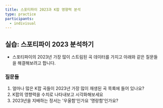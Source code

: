 ```yaml
---
title: 스포티파이 2023과 K팝 영향력 분석
type: practice
participants:
  - indivisual
---
```

## 실습: 스포티파이 2023 분석하기

- 스포티파이의 2023년 가장 많이 스트림된 곡 데이터를 가지고 아래와 같은 질문들을 해결해보려고 합니다.

### 질문들

1. 얼마나 많은 K팝 곡들이 2023년 가장 많이 재생된 곡 목록에 들어 있나요?
2. K팝의 영향력을 수치로 나타내보고 시각화해보세요
3. 2023년을 지배하는 정서는 '우울함'인가요 '명랑함'인가요?